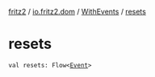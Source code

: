 [fritz2](../../index.md) / [io.fritz2.dom](../index.md) / [WithEvents](index.md) / [resets](./resets.md)

# resets

`val resets: Flow<`[`Event`](https://kotlinlang.org/api/latest/jvm/stdlib/org.w3c.dom.events/-event/index.html)`>`